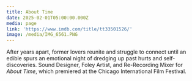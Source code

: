```yaml
---
title: About Time
date: 2025-02-01T05:00:00.000Z
media: page
link: 'https://www.imdb.com/title/tt33501526/'
image: /media/IMG_6561.PNG
---
```



After years apart, former lovers reunite and struggle to connect until an edible spurs an emotional night of dredging up past hurts and self-discoveries. Sound Designer, Foley Artist, and Re-Recording Mixer for *About Time*, which premiered at the Chicago International Film Festival.
